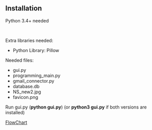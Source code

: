 <h2>Installation</h2>
<p>Python 3.4+ needed</p>
<br>
<p>Extra libraries needed:</p>
<ul>
    <li>Python Library: Pillow</li>
</ul>
<p>Needed files:</p>
<ul>
    <li>gui.py</li>
    <li>programming_main.py</li>
    <li>gmail_connector.py</li>
    <li>database.db</li>
    <li>NS_new2.jpg</li>
    <li>favicon.png</li>
</ul>

<p>Run gui.py (<b>python gui.py</b>) (or <b>python3 gui.py</b> if both versions are installed)</p>

<a href="https://www.draw.io/#Htloader11%2FProgrammingMiniProject%2Fmaster%2FDiagram.xml">FlowChart</a>
